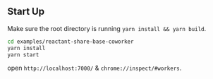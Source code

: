 ## Start Up

Make sure the root directory is running `yarn install && yarn build`.

```bash
cd examples/reactant-share-base-coworker
yarn install
yarn start
```

open `http://localhost:7000/` & `chrome://inspect/#workers`.
